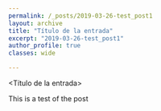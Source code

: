```yaml
---
permalink: /_posts/2019-03-26-test_post1
layout: archive
title: "Título de la entrada"
excerpt: "2019-03-26-test_post1"
author_profile: true 
classes: wide

---
```

<Título de la entrada>

This is a test of the post
